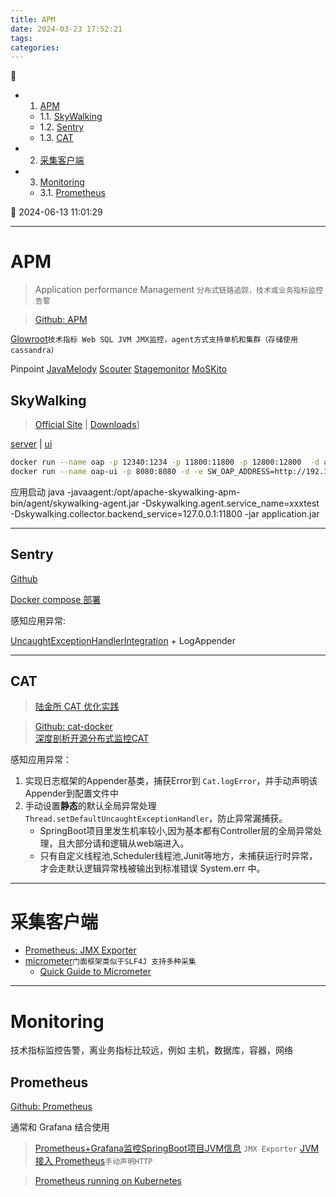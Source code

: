 ```yaml
---
title: APM
date: 2024-03-23 17:52:21
tags: 
categories: 
---
```


💠

- 1. [APM](#apm)
    - 1.1. [SkyWalking](#skywalking)
    - 1.2. [Sentry](#sentry)
    - 1.3. [CAT](#cat)
- 2. [采集客户端](#采集客户端)
- 3. [Monitoring](#monitoring)
    - 3.1. [Prometheus](#prometheus)

💠 2024-06-13 11:01:29
****************************************
# APM
> Application performance Management `分布式链路追踪，技术或业务指标监控告警`

> [Github: APM](https://github.com/topics/apm)

[Glowroot](https://github.com/glowroot/glowroot)`技术指标 Web SQL JVM JMX监控，agent方式支持单机和集群（存储使用cassandra）`  

Pinpoint
[JavaMelody](https://github.com/javamelody/javamelody)
[Scouter](https://github.com/scouter-project/scouter)
[Stagemonitor](https://github.com/stagemonitor/stagemonitor)
[MoSKito](https://github.com/anotheria/moskito)

## SkyWalking
> [Official Site](http://skywalking.apache.org/)  | [Downloads](https://skywalking.apache.org/downloads/)]

[server](https://hub.docker.com/r/apache/skywalking-oap-server) | [ui](https://hub.docker.com/r/apache/skywalking-ui)

```sh
docker run --name oap -p 12340:1234 -p 11800:11800 -p 12800:12800  -d apache/skywalking-oap-server:8.3.0-es6
docker run --name oap-ui -p 8080:8080 -d -e SW_OAP_ADDRESS=http://192.168.7.54:12800 apache/skywalking-ui
```

应用启动 java -javaagent:/opt/apache-skywalking-apm-bin/agent/skywalking-agent.jar -Dskywalking.agent.service_name=xxxtest -Dskywalking.collector.backend_service=127.0.0.1:11800 -jar application.jar

************************

## Sentry 
[Github](https://github.com/getsentry/sentry)

[Docker compose 部署](https://github.com/getsentry/self-hosted)

感知应用异常:

[UncaughtExceptionHandlerIntegration](https://github.com/getsentry/sentry-java/blob/main/sentry/src/main/java/io/sentry/UncaughtExceptionHandlerIntegration.java) + LogAppender

************************

## CAT
> [陆金所 CAT 优化实践](https://www.infoq.cn/article/XvGZcW312MdatCKFMR8b)

> [Github: cat-docker](https://github.com/lghuntfor/cat-docker)  
> [深度剖析开源分布式监控CAT](https://tech.meituan.com/2018/11/01/cat-in-depth-java-application-monitoring.html)

感知应用异常： 

1. 实现日志框架的Appender基类，捕获Error到 `Cat.logError`，并手动声明该Appender到配置文件中
2. 手动设置**静态**的默认全局异常处理`Thread.setDefaultUncaughtExceptionHandler`，防止异常漏捕获。
    - SpringBoot项目里发生机率较小,因为基本都有Controller层的全局异常处理，且大部分请和逻辑从web端进入。
    - 只有自定义线程池,Scheduler线程池,Junit等地方，未捕获运行时异常，才会走默认逻辑异常栈被输出到标准错误 System.err 中。

************************
# 采集客户端
- [Prometheus: JMX Exporter](https://github.com/prometheus/jmx_exporter)
- [micrometer](https://github.com/micrometer-metrics/micrometer)`门面框架类似于SLF4J 支持多种采集`
    - [Quick Guide to Micrometer](https://www.baeldung.com/micrometer)

************************

# Monitoring
技术指标监控告警，离业务指标比较远，例如 主机，数据库，容器，网络

## Prometheus
[Github: Prometheus](https://github.com/prometheus/prometheus)

通常和 Grafana 结合使用

> [Prometheus+Grafana监控SpringBoot项目JVM信息](https://developer.aliyun.com/article/890169) `JMX Exporter`
> [JVM 接入 Prometheus](https://cloud.tencent.com/document/product/1416/56032)`手动声明HTTP`

> [Prometheus running on Kubernetes ](https://github.com/prometheus-operator/kube-prometheus)

